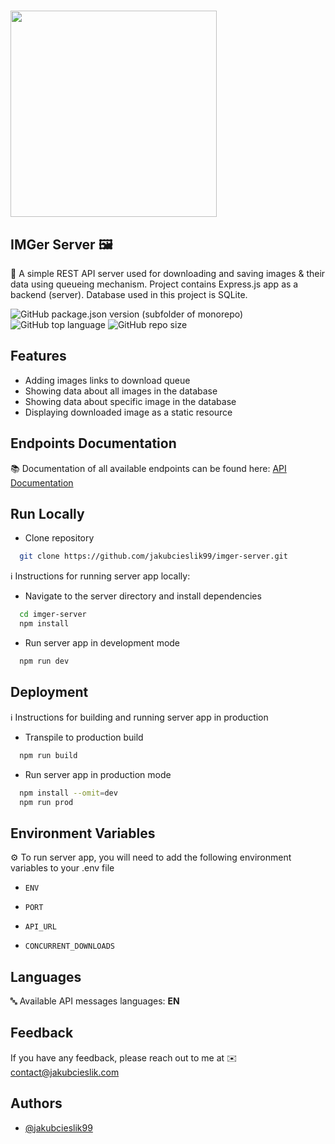 # <img src="https://i.ibb.co/dMSMJ3p/imger-server-1.png" width="330">

## IMGer Server 🖼️

📌 A simple REST API server used for downloading and saving images & their data using queueing mechanism. Project contains
Express.js app as a backend (server). Database used in this project is SQLite.

![GitHub package.json version (subfolder of monorepo)](https://img.shields.io/github/package-json/v/jakubcieslik99/imger-server?color=orange&filename=package.json&label=server%20version)
![GitHub top language](https://img.shields.io/github/languages/top/jakubcieslik99/imger-server)
![GitHub repo size](https://img.shields.io/github/repo-size/jakubcieslik99/imger-server)

## Features

- Adding images links to download queue
- Showing data about all images in the database
- Showing data about specific image in the database
- Displaying downloaded image as a static resource

## Endpoints Documentation

📚 Documentation of all available endpoints can be found here:
[API Documentation](https://documenter.getpostman.com/view/20607862/2s93JzKLEM)

## Run Locally

- Clone repository

```bash
  git clone https://github.com/jakubcieslik99/imger-server.git
```

ℹ️ Instructions for running server app locally:

- Navigate to the server directory and install dependencies

```bash
  cd imger-server
  npm install
```

- Run server app in development mode

```bash
  npm run dev
```

## Deployment

ℹ️ Instructions for building and running server app in production

- Transpile to production build

```bash
  npm run build
```

- Run server app in production mode

```bash
  npm install --omit=dev
  npm run prod
```

## Environment Variables

⚙️ To run server app, you will need to add the following environment variables to your .env file

- `ENV`

- `PORT`

- `API_URL`

- `CONCURRENT_DOWNLOADS`

## Languages

🔤 Available API messages languages: **EN**

## Feedback

If you have any feedback, please reach out to me at ✉️ contact@jakubcieslik.com

## Authors

- [@jakubcieslik99](https://www.github.com/jakubcieslik99)
